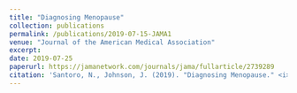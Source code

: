 ```yaml
---
title: "Diagnosing Menopause"
collection: publications
permalink: /publications/2019-07-15-JAMA1
venue: "Journal of the American Medical Association"
excerpt:
date: 2019-07-25
paperurl: https://jamanetwork.com/journals/jama/fullarticle/2739289
citation: 'Santoro, N., Johnson, J. (2019). "Diagnosing Menopause." <i>JAMA, 322: 775-776</i>.'
---
```

